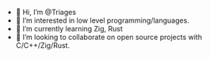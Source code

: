 - 👋 Hi, I’m @Triages
- 👀 I’m interested in low level programming/languages. 
- 🌱 I’m currently learning Zig, Rust
- 💞️ I’m looking to collaborate on open source projects with C/C++/Zig/Rust.

<!---
Triages/Triages is a ✨ special ✨ repository because its `README.md` (this file) appears on your GitHub profile.
You can click the Preview link to take a look at your changes.
--->
